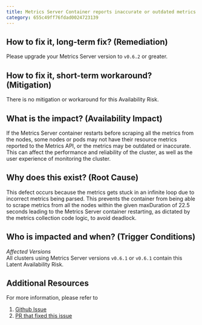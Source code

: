 ```yaml
---
title: Metrics Server Container reports inaccurate or outdated metrics after restart
category: 655c49ff76fdad0024723139
---
```


## How to fix it, long-term fix? (Remediation)

Please upgrade your Metrics Server version to `v0.6.2` or greater.

## How to fix it, short-term workaround? (Mitigation)

There is no mitigation or workaround for this Availability Risk.

## What is the impact? (Availability Impact)

If the Metrics Server container restarts before scraping all the metrics from the nodes, some nodes or pods may not have their resource metrics reported to the Metrics API, or the metrics may be outdated or inaccurate. This can affect the performance and reliability of the cluster, as well as the user experience of monitoring the cluster.

## Why does this exist? (Root Cause)

This defect occurs because the metrics gets stuck in an infinite loop due to incorrect metrics being parsed. This prevents the container from being able to scrape metrics from all the nodes within the given maxDuration of 22.5 seconds leading to the Metrics Server container restarting, as dictated by the metrics collection code logic, to avoid deadlock.

## Who is impacted and when? (Trigger Conditions)

_Affected Versions_  
All clusters using Metrics Server versions `v0.6.1` or `v0.6.1` contain this Latent Availability Risk.

## Additional Resources

For more information, please refer to 

1. [Github Issue](https://github.com/kubernetes-sigs/metrics-server/issues/983)
2. [PR that fixed this issue](https://github.com/kubernetes-sigs/metrics-server/pull/1009)